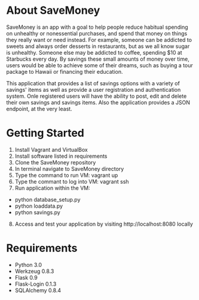 # About SaveMoney

  SaveMoney is an app with a goal to help people reduce habitual spending on 
unhealthy or nonessential purchases, and spend that money on things they 
really want or need instead. For example, someone can be addicted to sweets 
and always order desserts in restaurants, but as we all know sugar is unhealthy. 
Someone else may be addicted to coffee, spending $10 at Starbucks every day. 
By savings these small amounts of money over time, users would be able 
to achieve some of their dreams, such as buying a tour package to Hawaii 
or financing their education.
 
This application that provides a list of savings options with a variety 
of savings' items as well as provide a user registration and authentication 
system. Onle registered users will have the ability to post, edit and delete 
their own savings and savings items. Also the application provides 
a JSON endpoint, at the very least.

# Getting Started

1. Install Vagrant and VirtualBox
2. Install software listed in requirements
3. Clone the SaveMoney repository
4. In terminal navigate to SaveMoney directory
5. Type the command to run VM: vagrant up
6. Type the commant to log into VM: vagrant ssh
7. Run application within the VM:
 - python database_setup.py
 - python loaddata.py
 - python savings.py
8. Access and test your application by visiting http://localhost:8080 locally

# Requirements
 - Python 3.0
 - Werkzeug 0.8.3
 - Flask 0.9
 - Flask-Login 0.1.3
 - SQLAlchemy 0.8.4



   
